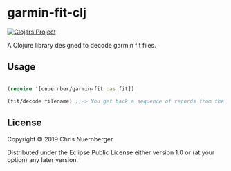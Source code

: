 # garmin-fit-clj

[![Clojars Project](https://img.shields.io/clojars/v/cnuernber/garmin-fit-clj.svg)](https://clojars.org/cnuernber/garmin-fit-clj)

A Clojure library designed to decode garmin fit files.

## Usage

```clojure

(require '[cnuernber/garmin-fit :as fit])

(fit/decode filename) ;;-> You get back a sequence of records from the file.

```

## License

Copyright © 2019 Chris Nuernberger

Distributed under the Eclipse Public License either version 1.0 or (at
your option) any later version.
